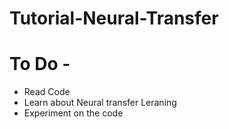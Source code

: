 # Tutorial-Neural-Transfer
# To Do -
* Read Code
* Learn about Neural transfer Leraning
* Experiment on the code
